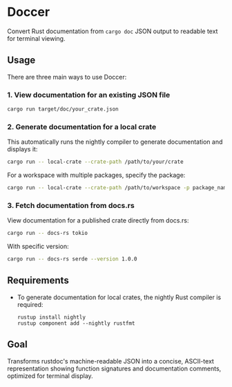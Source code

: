 # Doccer

Convert Rust documentation from `cargo doc` JSON output to readable text for terminal viewing.

## Usage

There are three main ways to use Doccer:

### 1. View documentation for an existing JSON file

```bash
cargo run target/doc/your_crate.json
```

### 2. Generate documentation for a local crate

This automatically runs the nightly compiler to generate documentation and displays it:

```bash
cargo run -- local-crate --crate-path /path/to/your/crate
```

For a workspace with multiple packages, specify the package:

```bash
cargo run -- local-crate --crate-path /path/to/workspace -p package_name
```

### 3. Fetch documentation from docs.rs

View documentation for a published crate directly from docs.rs:

```bash
cargo run -- docs-rs tokio
```

With specific version:

```bash
cargo run -- docs-rs serde --version 1.0.0
```

## Requirements

- To generate documentation for local crates, the nightly Rust compiler is required:
  ```
  rustup install nightly
  rustup component add --nightly rustfmt
  ```

## Goal

Transforms rustdoc's machine-readable JSON into a concise, ASCII-text representation showing function signatures and documentation comments, optimized for terminal display.